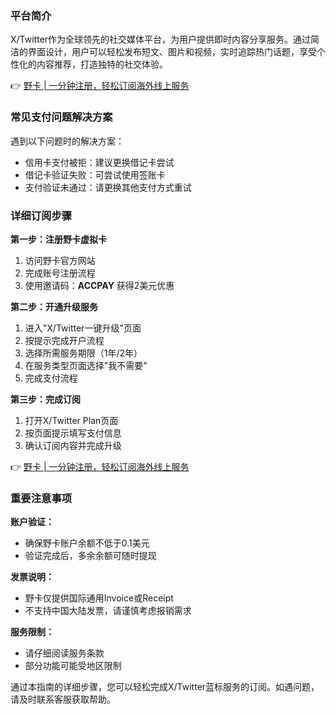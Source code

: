 ### **平台简介**

X/Twitter作为全球领先的社交媒体平台，为用户提供即时内容分享服务。通过简洁的界面设计，用户可以轻松发布短文、图片和视频，实时追踪热门话题，享受个性化的内容推荐，打造独特的社交体验。

👉 [野卡 | 一分钟注册，轻松订阅海外线上服务](https://bit.ly/bewildcard)

### **常见支付问题解决方案**

遇到以下问题时的解决方案：
- 信用卡支付被拒：建议更换借记卡尝试
- 借记卡验证失败：可尝试使用签账卡
- 支付验证未通过：请更换其他支付方式重试

### **详细订阅步骤**

**第一步：注册野卡虚拟卡**
1. 访问野卡官方网站
2. 完成账号注册流程
3. 使用邀请码：**ACCPAY** 获得2美元优惠

**第二步：开通升级服务**
1. 进入"X/Twitter一键升级"页面
2. 按提示完成开户流程
3. 选择所需服务期限（1年/2年）
4. 在服务类型页面选择"我不需要"
5. 完成支付流程

**第三步：完成订阅**
1. 打开X/Twitter Plan页面
2. 按页面提示填写支付信息
3. 确认订阅内容并完成升级

👉 [野卡 | 一分钟注册，轻松订阅海外线上服务](https://bit.ly/bewildcard)

### **重要注意事项**

**账户验证：**
- 确保野卡账户余额不低于0.1美元
- 验证完成后，多余余额可随时提现

**发票说明：**
- 野卡仅提供国际通用Invoice或Receipt
- 不支持中国大陆发票，请谨慎考虑报销需求

**服务限制：**
- 请仔细阅读服务条款
- 部分功能可能受地区限制

通过本指南的详细步骤，您可以轻松完成X/Twitter蓝标服务的订阅。如遇问题，请及时联系客服获取帮助。